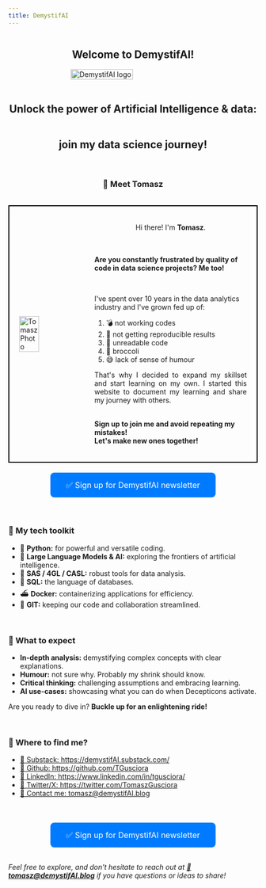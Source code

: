 ```yaml
---
title: DemystifAI
---
```

<div style="display: flex; justify-content: center; align-items: center;">
<h2><strong>Welcome to DemystifAI!</strong></h2><br>
</div>
<div style="display: flex; justify-content: center; align-items: center;">
<br>
<img src="../../../assets/images/Logo_DemystifAI.png" alt="DemystifAI logo" width="50%" height="auto">
</div>
<br>
<div style="display: flex; justify-content: center; align-items: center;">
<h2><strong>Unlock the power of Artificial Intelligence & data:</strong></h2><br>
</div>
<div style="display: flex; justify-content: center; align-items: center;">
<h2><strong>join my data science journey!</strong></h2>
</div>
<br>
<div style="display: flex; justify-content: center; align-items: center;">  
<h3><strong>👋 Meet Tomasz</strong></h3>
</div>
<br>
<div style="display: flex; justify-content: center; align-items: center; border: 2px solid black; padding: 20px;">
 <img src="../../../assets/images/my_photo.jpg" alt="Tomasz Photo" style="width: 30%; margin-right: 20px;">
 <div style="width: 70%;">
 <p style="text-align: center;">Hi there! I'm <strong>Tomasz</strong>.</p><br><br>
<strong>Are you constantly frustrated by quality of code in data science projects? Me too!</strong></p><br>
<p style="justify">I've spent over 10 years in the data analytics industry and I've grown fed up of:<br></p>
<ol type="1">
<li> 💣 not working codes </li>
<li> 🔄 not getting reproducible results </li>
<li> 🔮 unreadable code </li>
<li> 🥦 broccoli </li>
<li> 😅 lack of sense of humour </li>
</ol>
<p style="text-align: justify;">That's why I decided to expand my skillset and start learning on my own. I started this website to document my learning and share my journey with others. <br><br> </p>
<p style="text-align: centered;"><strong>Sign up to join me and avoid repeating my mistakes!<br> Let's make new ones together!</strong></p>
</div>
</div>
<div style="text-align: center; margin-top: 20px;">
    <a href="https://dashboard.mailerlite.com/forms/908065/118486564530554788/share" target="_blank" style="background-color: #007BFF; color: white; padding: 15px 32px; text-align: center; text-decoration: none; display: inline-block; font-size: 16px; border-radius: 8px;">
        ✅ Sign up for DemystifAI newsletter
    </a>
</div>
<br>
<br> 
<h3><strong>🔧 My tech toolkit</strong></h3>   
<ul>
  <li>🐍 <strong>Python:</strong> for powerful and versatile coding.</li>
  <li>🤖 <strong>Large Language Models & AI:</strong> exploring the frontiers of artificial intelligence.</li>
  <li>🦾 <strong>SAS / 4GL / CASL:</strong> robust tools for data analysis.</li>
  <li>🏫 <strong>SQL:</strong> the language of databases.</li>
  <li>⛴️ <strong>Docker:</strong> containerizing applications for efficiency.</li>
  <li>📑 <strong>GIT:</strong> keeping our code and collaboration streamlined.</li>
</ul>
<br> 
<h3><strong>🚀 What to expect</strong></h3>  
<ul>
  <li><strong>In-depth analysis:</strong> demystifying complex concepts with clear explanations.</li>
  <li><strong>Humour:</strong> not sure why. Probably my shrink should know.</li>
  <li><strong>Critical thinking:</strong> challenging assumptions and embracing learning.</li>
  <li><strong>AI use-cases:</strong> showcasing what you can do when Decepticons activate.</li>
</ul>
<p>Are you ready to dive in? <strong>Buckle up for an enlightening ride!</strong></p>  
<br>
<h3><strong>🔎 Where to find me?</strong></h3>  
<ul>
<li><a href="https://demystifAI.substack.com/" target="_blank">📑 Substack: https://demystifAI.substack.com/</a></li>
<li><a href="https://github.com/TGusciora" target="_blank">🔗 Github: https://github.com/TGusciora</a></li>
<li><a href="https://www.linkedin.com/in/tgusciora/" target="_blank">🔗 LinkedIn: https://www.linkedin.com/in/tgusciora/</a></li>
<li><a href="https://twitter.com/TomaszGusciora" target="_blank">🔗 Twitter/X: https://twitter.com/TomaszGusciora</a></li>
<li><a href="mailto:tomasz@demystifAI.blog" target="_blank">📩 Contact me: tomasz@demystifAI.blog</a></li> 
</ul>
<br>
<div style="text-align: center; margin-top: 20px;">
    <a href="https://dashboard.mailerlite.com/forms/908065/118486564530554788/share" target="_blank" style="background-color: #007BFF; color: white; padding: 15px 32px; text-align: center; text-decoration: none; display: inline-block; font-size: 16px; border-radius: 8px;">
        ✅ Sign up for DemystifAI newsletter
    </a>
</div>
<br>
<p><em>Feel free to explore, and don't hesitate to reach out at <strong><a href="mailto:tomasz@demystifAI.blog" target="_blank">📩tomasz@demystifAI.blog</a></strong> if you have questions or ideas to share!</em></p>